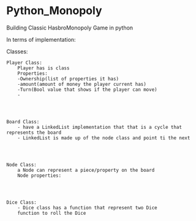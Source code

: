 # Python_Monopoly
Building Classic HasbroMonopoly Game in python

In terms of implementation:


Classes:

    Player Class:
        Player has is class
        Properties:
        -Ownership(list of properties it has)
        -amount(amount of money the player current has)
        -Turn(Bool value that shows if the player can move)
        -




    Board Class:
        - have a LinkedList implementation that that is a cycle that represents the board
        - LinkedList is made up of the node class and point ti the next




    Node Class:
        a Node can represent a piece/property on the board
        Node properties:




    Dice Class:
        - Dice class has a function that represent two Dice
        function to roll the Dice




